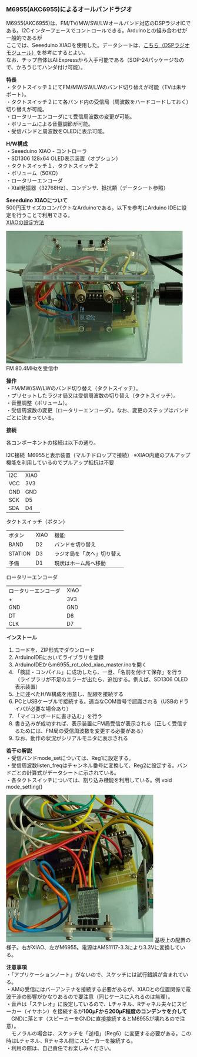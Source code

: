<p><H3>M6955(AKC6955)によるオールバンドラジオ</H3></p>
<p>
M6955(AKC6955)は、FM/TV/MW/SW/LWオールバンド対応のDSPラジオICである。I2Cインターフェースでコントロールできる。Arduinoとの組み合わせが一般的であるが<br>
ここでは、Seeeduino XIAOを使用した。データシートは、<a href="https://www.aitendo.com/product/7012">こちら（DSPラジオモジュール）</a>を参考にするとよい。<br>
なお、チップ自体はAliExpressから入手可能である（SOP-24パッケージなので、かろうじてハンダ付け可能）。<br>
</p>

<p><strong>特長</strong><br>
 ・タクトスイッチ１にてFM/MW/SW/LWのバンド切り替えが可能（TVは未サポート）。<br>
 ・タクトスイッチ２にて各バンド内の受信局（周波数をハードコードしておく）切り替えが可能。<br>
 ・ロータリーエンコーダにて受信周波数の変更が可能。<br>
 ・ボリュームによる音量調節が可能。<br>
 ・受信バンドと周波数をOLEDに表示可能。<br>
</p>
<p><strong>H/W構成</strong><br>
 ・Seeeduino XIAO - コントローラ<br>
 ・SD1306 128x64 OLED表示装置（オプション）<br>
 ・タクトスイッチ１、タクトスイッチ２<br>
 ・ボリューム（50KΩ）<br>
 ・ロータリーエンコーダ<br>
 ・Xtal発振器（32768Hz）、コンデンサ、抵抗類（データシート参照）
</p>
<p><strong>Seeeduino XIAOについて</strong><br>
500円玉サイズのコンパクトなArduinoである。以下を参考にArduino IDEに設定を行うことで利用できる。<br>
<a href="https://wiki.seeedstudio.com/jp/Seeeduino-XIAO/">XIAOの設定方法</a>
</p>
<p>
<img src="https://github.com/asmnoak/M6955_AKC6955_radio_by_XIAO/blob/main/m6955_radio1.JPG" width="480" height="360">
FM 80.4MHzを受信中
</p>
<p><strong>操作</strong><br>
 ・FM/MW/SW/LWのバンド切り替え（タクトスイッチ）。<br>
 ・プリセットしたラジオ局又は受信周波数の切り替え（タクトスイッチ）。<br>
 ・音量調整（ボリューム）。<br>
 ・受信周波数の変更（ロータリーエンコーダ）。なお、変更のステップはバンドごとに決まっている。<br>

</p>
<p><strong>接続</strong><br>
<p>各コンポーネントの接続は以下の通り。<br>
</p>
<p>
I2C接続&nbsp; M6955と表示装置（マルチドロップで接続）
※XIAO内蔵のプルアップ機能を利用しているのでプルアップ抵抗は不要
<table> 
<tr>
<td>I2C&nbsp;</td><td>XIAO</td>
</tr>
<tr>
<td>VCC</td><td>3V3</td>
</tr>
<tr>
<td>GND</td><td>GND</td>
</tr>
<tr>
<td>SCK</td><td>D5</td>
<tr>
<tr>
<td>SDA</td><td>D4</td>
<tr>
</table>
</p>
<p>
タクトスイッチ（ボタン）
<table> 
<tr>
<td>ボタン&nbsp;</td><td>XIAO&nbsp;</td><td>機能</td>
</tr>
<tr>
<td>BAND</td><td>D2</td><td>バンドを切り替え</td>
<tr>
<tr>
<td>STATION</td><td>D3</td><td>ラジオ局を「次へ」切り替え</td>
<tr>
<tr>
<td>予備</td><td>D1</td></td><td>現状はホーム局へ移動</td>
</tr>
</table>
</p>
<p>
ロータリーエンコーダ
<table> 
<tr>
<td>ロータリーエンコーダ&nbsp;</td><td>XIAO</td>
</tr>
<tr>
<td>+</td><td>3V3</td>
</tr>
<tr>
<td>GND</td><td>GND</td>
</tr>
<tr>
<td>DT</td><td>D6</td>
<tr>
<tr>
<td>CLK</td><td>D7</td>
<tr>
</table>
</p>
</p>
<p><strong>インストール</strong><br>
<ol>
<li>コードを、ZIP形式でダウンロード</li>
<li>ArduinoIDEにおいてライブラリを登録</li>
<li>ArduinoIDEからm6955_rot_oled_xiao_master.inoを開く</li>
<li>「検証・コンパイル」に成功したら、一旦、「名前を付けて保存」を行う<br>
（ライブラリが不足のエラーが出たら、追加する。例えば、SD1306 OLED表示装置）
</li>
<li>上に述べたH/W構成を用意し、配線を接続する</li>
<li>PCとUSBケーブルで接続する。適当なCOM番号で認識される（USBのドライバが必要な場合あり）</li>
<li>「マイコンボードに書き込む」を行う</li>
<li>書き込みが成功すれば、表示装置にFM局受信が表示される（正しく受信するためには、FM局の受信周波数を変更する必要がある）</li>
<li>なお、動作の状況がシリアルモニタに表示される</li>
</li>
</ol>
</p>
<p>
<p><strong>若干の解説</strong><br>
・受信バンドmode_setについては、Reg1に設定する。<br>
・受信周波数listen_freqはチャンネル番号に変換して、Reg2に設定する。バンドごとの計算式がデータシートに示されている。<br>
・各タクトスイッチについては、割り込み機能を利用している。例&nbsp;void mode_setting()<br>
</p>
<p>
<img src="./m6955_radio2.jpg" width="400" height="400">
基板上の配置の様子。右がXIAO、左がM6955。電源はAMS1117-3.3により3.3Vに変換している。
</p>
<p><strong>注意事項</strong><br>
・「アプリケーションノート」がないので、スケッチには試行錯誤が含まれている。<br>
・AMの受信にはバーアンテナを接続する必要があるが、XIAOとの位置関係で電波干渉の影響がかなりあるので要注意（同じケースに入れるのは無理）。<br>
・音声は「ステレオ」に設定しているので、Lチャネル、Rチャネル夫々にスピーカー（イヤホン）を接続するが<strong>100μFから200μF程度のコンデンサを介して</strong><br>
　GNDに落とす（スピーカーをGNDに直接接続するとM6955が壊れるので注意）。<br>
　モノラルの場合は、スケッチを「逆相」（Reg6）に変更する必要がある。この時はLチャネル、Rチャネル間にスピーカーを接続する。<br>
・利用の際は、自己責任でお楽しみください。</p>
</p>
